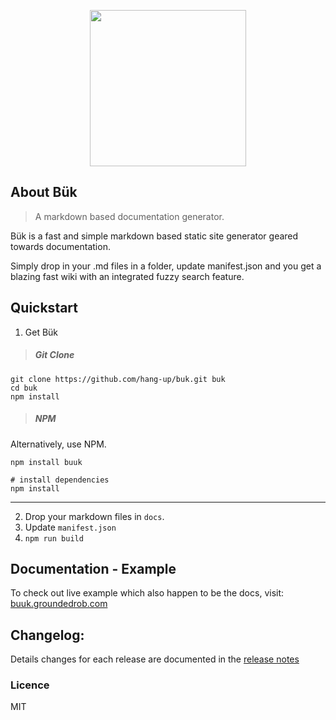 <p align="center"><img src="http://groundedrob.com/images/projects/buk.png" height='250px'></p>

## About Bük
> A markdown based documentation generator.

Bük is a fast and simple markdown based static site generator geared towards documentation.

Simply drop in your .md files in a folder, update manifest.json and you get a blazing fast wiki with an integrated fuzzy search feature.

## Quickstart

1) Get Bük
> ##### Git Clone
```
git clone https://github.com/hang-up/buk.git buk
cd buk
npm install
```

> ##### NPM
Alternatively, use NPM.

```
npm install buuk

# install dependencies
npm install
```
---

2) Drop your markdown files in `docs`.
3) Update `manifest.json`
4) `npm run build`


## Documentation - Example
To check out live example which also happen to be the docs, visit: [buuk.groundedrob.com](https://buuk.groundedrob.com)

## Changelog:
Details changes for each release are documented in the [release notes](https://github.com/hang-up/buk/releases)

### Licence
MIT


